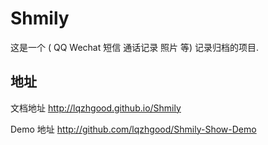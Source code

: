 # Shmily

这是一个 ( QQ Wechat 短信 通话记录 照片 等) 记录归档的项目.

## 地址

文档地址 http://lqzhgood.github.io/Shmily

Demo 地址 http://github.com/lqzhgood/Shmily-Show-Demo
